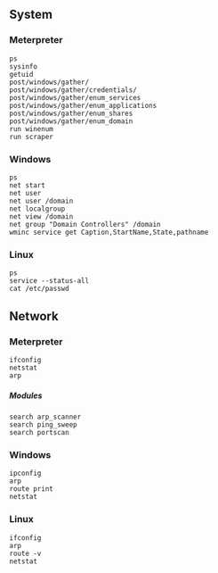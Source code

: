 ## System
### Meterpreter
	ps
	sysinfo
	getuid
	post/windows/gather/
	post/windows/gather/credentials/
	post/windows/gather/enum_services
	post/windows/gather/enum_applications
	post/windows/gather/enum_shares
	post/windows/gather/enum_domain	
	run winenum
	run scraper
	
### Windows
	ps
	net start
	net user
	net user /domain
	net localgroup
	net view /domain
	net group "Domain Controllers" /domain
	wminc service get Caption,StartName,State,pathname
### Linux
	ps
	service --status-all
	cat /etc/passwd
## Network
### Meterpreter
	ifconfig
	netstat
	arp
##### Modules
	search arp_scanner
	search ping_sweep
	search portscan
### Windows
	ipconfig
	arp
	route print
	netstat
### Linux
	ifconfig
	arp
	route -v
	netstat